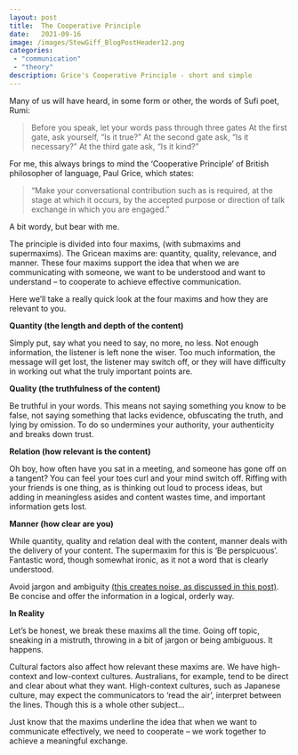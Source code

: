 ```yaml
---
layout: post
title:  The Cooperative Principle
date:   2021-09-16
image: /images/StewGiff_BlogPostHeader12.png
categories:
 - "communication"
 - "theory"
description: Grice's Cooperative Principle - short and simple
---
```

Many of us will have heard, in some form or other, the words of Sufi poet, Rumi:

>Before you speak, let your words pass through three gates
>At the first gate, ask yourself, “Is it true?”
>At the second gate ask, “Is it necessary?”
>At the third gate ask, “Is it kind?”

For me, this always brings to mind the ‘Cooperative Principle’ of British philosopher of language, Paul Grice, which states:

> “Make your conversational contribution such as is required, at the stage at which it occurs, by the accepted purpose or direction of talk exchange in which you are engaged.”

A bit wordy, but bear with me.

The principle is divided into four maxims, (with submaxims and supermaxims). The Gricean maxims are: quantity, quality, relevance, and manner. These four maxims support the idea that when we are communicating with someone, we want to be understood and want to understand – to cooperate to achieve effective communication. 

Here we’ll take a really quick look at the four maxims and how they are relevant to you.

<strong>Quantity (the length and depth of the content)</strong>

Simply put, say what you need to say, no more, no less. Not enough information, the listener is left none the wiser. Too much information, the message will get lost, the listener may switch off, or they will have difficulty in working out what the truly important points are.

<strong>Quality (the truthfulness of the content)</strong>

Be truthful in your words. This means not saying something you know to be false, not saying something that lacks evidence, obfuscating the truth, and lying by omission. To do so undermines your authority, your authenticity and breaks down trust.

<strong>Relation (how relevant is the content)</strong>

Oh boy, how often have you sat in a meeting, and someone has gone off on a tangent? You can feel your toes curl and your mind switch off. Riffing with your friends is one thing, as is thinking out loud to process ideas, but adding in meaningless asides and content wastes time, and important information gets lost.

<strong>Manner (how clear are you)</strong>

While quantity, quality and relation deal with the content, manner deals with the delivery of your content. The supermaxim for this is ‘Be perspicuous’. Fantastic word, though somewhat ironic, as it not a word that is clearly understood.

Avoid jargon and ambiguity [(this creates noise, as discussed in this post)](2021-08-20-what-is-communication-noise.md). Be concise and offer the information in a logical, orderly way.


<strong>In Reality</strong>

Let’s be honest, we break these maxims all the time. Going off topic, sneaking in a mistruth, throwing in a bit of jargon or being ambiguous. It happens. 

Cultural factors also affect how relevant these maxims are. We have high-context and low-context cultures. Australians, for example, tend to be direct and clear about what they want. High-context cultures, such as Japanese culture, may expect the communicators to ‘read the air’, interpret between the lines. Though this is a whole other subject...

Just know that the maxims underline the idea that when we want to communicate effectively, we need to cooperate – we work together to achieve a meaningful exchange.







